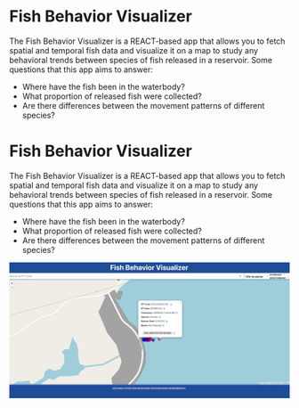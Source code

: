 # Fish Behavior Visualizer 

The Fish Behavior Visualizer is a REACT-based app that allows you to fetch spatial and temporal fish data and visualize it on a map to study any behavioral trends between species of fish released in a reservoir. Some questions that this app aims to answer:
- Where have the fish been in the waterbody?
- What proportion of released fish were collected?
- Are there differences between the movement patterns of different species?


# Fish Behavior Visualizer 

The Fish Behavior Visualizer is a REACT-based app that allows you to fetch spatial and temporal fish data and visualize it on a map to study any behavioral trends between species of fish released in a reservoir. Some questions that this app aims to answer:
- Where have the fish been in the waterbody?
- What proportion of released fish were collected?
- Are there differences between the movement patterns of different species?

![screenshot](screenshot.png)